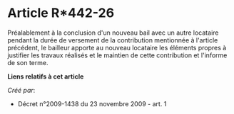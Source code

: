 # Article R*442-26

Préalablement à la conclusion d'un nouveau bail avec un autre locataire pendant la durée de versement de la contribution
mentionnée à l'article précédent, le bailleur apporte au nouveau locataire les éléments propres à justifier les travaux
réalisés et le maintien de cette contribution et l'informe de son terme.

**Liens relatifs à cet article**

_Créé par_:

  - Décret n°2009-1438 du 23 novembre 2009 - art. 1

